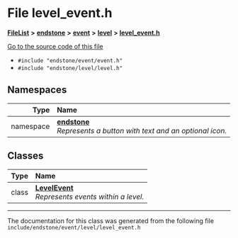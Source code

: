 

# File level\_event.h



[**FileList**](files.md) **>** [**endstone**](dir_6cf277b678674f97c7a2b6b3b2447b33.md) **>** [**event**](dir_f1d783c0ad83ee143d16e768ebca51c8.md) **>** [**level**](dir_9972879ee1a1ab85aef1f41c76fb712c.md) **>** [**level\_event.h**](level__event_8h.md)

[Go to the source code of this file](level__event_8h_source.md)



* `#include "endstone/event/event.h"`
* `#include "endstone/level/level.h"`













## Namespaces

| Type | Name |
| ---: | :--- |
| namespace | [**endstone**](namespaceendstone.md) <br>_Represents a button with text and an optional icon._  |


## Classes

| Type | Name |
| ---: | :--- |
| class | [**LevelEvent**](classendstone_1_1LevelEvent.md) <br>_Represents events within a level._  |



















































------------------------------
The documentation for this class was generated from the following file `include/endstone/event/level/level_event.h`

